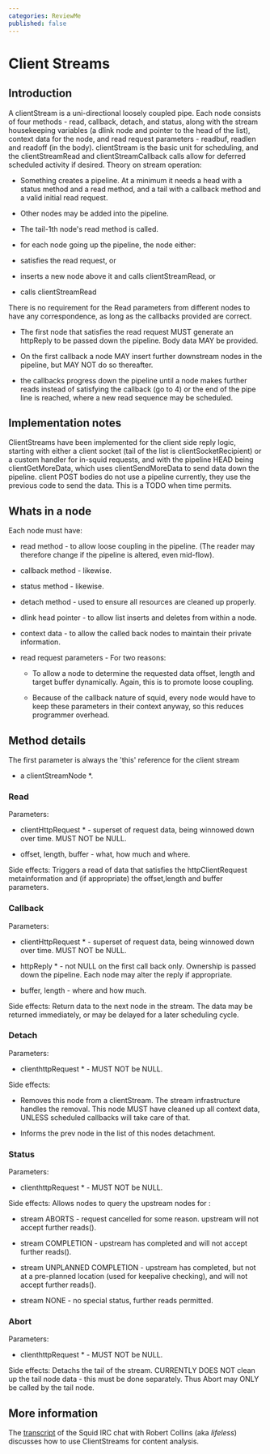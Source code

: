 ```yaml
---
categories: ReviewMe
published: false
---
```

# Client Streams

## Introduction

A clientStream is a uni-directional loosely coupled pipe. Each node
consists of four methods - read, callback, detach, and status, along
with the stream housekeeping variables (a dlink node and pointer to the
head of the list), context data for the node, and read request
parameters - readbuf, readlen and readoff (in the body). clientStream is
the basic unit for scheduling, and the clientStreamRead and
clientStreamCallback calls allow for deferred scheduled activity if
desired. Theory on stream operation:

  - Something creates a pipeline. At a minimum it needs a head with a
    status method and a read method, and a tail with a callback method
    and a valid initial read request.

  - Other nodes may be added into the pipeline.

  - The tail-1th node's read method is called.

  - for each node going up the pipeline, the node either:

  - satisfies the read request, or

  - inserts a new node above it and calls clientStreamRead, or

  - calls clientStreamRead

There is no requirement for the Read parameters from different nodes to
have any correspondence, as long as the callbacks provided are correct.

  - The first node that satisfies the read request MUST generate an
    httpReply to be passed down the pipeline. Body data MAY be provided.

  - On the first callback a node MAY insert further downstream nodes in
    the pipeline, but MAY NOT do so thereafter.

  - the callbacks progress down the pipeline until a node makes further
    reads instead of satisfying the callback (go to 4) or the end of the
    pipe line is reached, where a new read sequence may be scheduled.

## Implementation notes

ClientStreams have been implemented for the client side reply logic,
starting with either a client socket (tail of the list is
clientSocketRecipient) or a custom handler for in-squid requests, and
with the pipeline HEAD being clientGetMoreData, which uses
clientSendMoreData to send data down the pipeline. client POST bodies do
not use a pipeline currently, they use the previous code to send the
data. This is a TODO when time permits.

## Whats in a node

Each node must have:

  - read method - to allow loose coupling in the pipeline. (The reader
    may therefore change if the pipeline is altered, even mid-flow).

  - callback method - likewise.

  - status method - likewise.

  - detach method - used to ensure all resources are cleaned up
    properly.

  - dlink head pointer - to allow list inserts and deletes from within a
    node.

  - context data - to allow the called back nodes to maintain their
    private information.

  - read request parameters - For two reasons:
    
      - To allow a node to determine the requested data offset, length
        and target buffer dynamically. Again, this is to promote loose
        coupling.
    
      - Because of the callback nature of squid, every node would have
        to keep these parameters in their context anyway, so this
        reduces programmer overhead.

## Method details

The first parameter is always the 'this' reference for the client stream
- a clientStreamNode \*.

### Read

Parameters:

  - clientHttpRequest \* - superset of request data, being winnowed down
    over time. MUST NOT be NULL.

  - offset, length, buffer - what, how much and where.

Side effects: Triggers a read of data that satisfies the
httpClientRequest metainformation and (if appropriate) the offset,length
and buffer parameters.

### Callback

Parameters:

  - clientHttpRequest \* - superset of request data, being winnowed down
    over time. MUST NOT be NULL.

  - httpReply \* - not NULL on the first call back only. Ownership is
    passed down the pipeline. Each node may alter the reply if
    appropriate.

  - buffer, length - where and how much.

Side effects: Return data to the next node in the stream. The data may
be returned immediately, or may be delayed for a later scheduling cycle.

### Detach

Parameters:

  - clienthttpRequest \* - MUST NOT be NULL.

Side effects:

  - Removes this node from a clientStream. The stream infrastructure
    handles the removal. This node MUST have cleaned up all context
    data, UNLESS scheduled callbacks will take care of that.

  - Informs the prev node in the list of this nodes detachment.

### Status

Parameters:

  - clienthttpRequest \* - MUST NOT be NULL.

Side effects: Allows nodes to query the upstream nodes for :

  - stream ABORTS - request cancelled for some reason. upstream will not
    accept further reads().

  - stream COMPLETION - upstream has completed and will not accept
    further reads().

  - stream UNPLANNED COMPLETION - upstream has completed, but not at a
    pre-planned location (used for keepalive checking), and will not
    accept further reads().

  - stream NONE - no special status, further reads permitted.

### Abort

Parameters:

  - clienthttpRequest \* - MUST NOT be NULL.

Side effects: Detachs the tail of the stream. CURRENTLY DOES NOT clean
up the tail node data - this must be done separately. Thus Abort may
ONLY be called by the tail node.

## More information

The
[transcript](/ClientStreams)
of the Squid IRC chat with Robert Collins (aka *lifeless*) discusses how
to use ClientStreams for content analysis.

